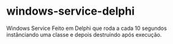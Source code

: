 # windows-service-delphi

Windows Service Feito em Delphi que roda a cada 10 segundos instânciando uma classe e depois destruindo após execução. 
